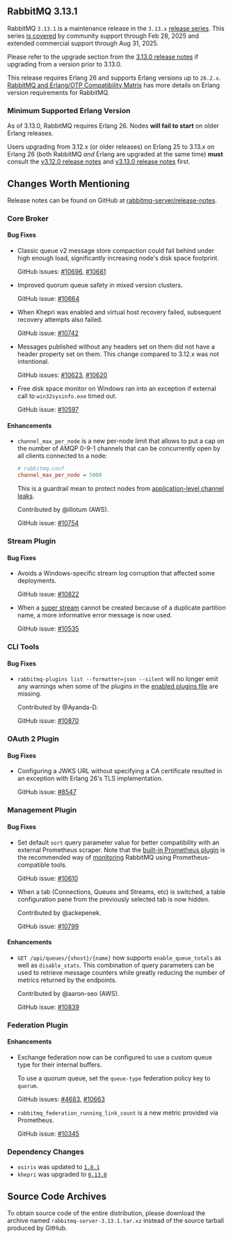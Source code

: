 ## RabbitMQ 3.13.1

RabbitMQ `3.13.1` is a maintenance release in the `3.13.x` [release series](https://www.rabbitmq.com/release-information).
This series [is covered](https://www.rabbitmq.com/release-information) by community support through Feb 28, 2025 and extended commercial support through Aug 31, 2025.

Please refer to the upgrade section from the [3.13.0 release notes](https://github.com/rabbitmq/rabbitmq-server/releases/tag/v3.13.0)
if upgrading from a version prior to 3.13.0.

This release requires Erlang 26 and supports Erlang versions up to `26.2.x`.
[RabbitMQ and Erlang/OTP Compatibility Matrix](https://www.rabbitmq.com/docs/which-erlang) has more details on
Erlang version requirements for RabbitMQ.


### Minimum Supported Erlang Version

As of 3.13.0, RabbitMQ requires Erlang 26. Nodes **will fail to start** on older Erlang releases.

Users upgrading from 3.12.x (or older releases) on Erlang 25 to 3.13.x on Erlang 26
(both RabbitMQ *and* Erlang are upgraded at the same time) **must** consult
the [v3.12.0 release notes](https://github.com/rabbitmq/rabbitmq-server/releases/tag/v3.12.0) and [v3.13.0 release notes](https://github.com/rabbitmq/rabbitmq-server/releases/tag/v3.13.0) first.


## Changes Worth Mentioning

Release notes can be found on GitHub at [rabbitmq-server/release-notes](https://github.com/rabbitmq/rabbitmq-server/tree/v3.13.x/release-notes).


### Core Broker

#### Bug Fixes

 * Classic queue v2 message store compaction could fail behind under high enough load,
   significantly increasing node's disk space footprint.

   GitHub issues: [#10696](https://github.com/rabbitmq/rabbitmq-server/pull/10696), [#10681](https://github.com/rabbitmq/rabbitmq-server/discussions/10681)

 * Improved quorum queue safety in mixed version clusters.

   GitHub issue: [#10664](https://github.com/rabbitmq/rabbitmq-server/pull/10664)

 * When Khepri was enabled and virtual host recovery failed, subsequent recovery
   attempts also failed.

   GitHub issue: [#10742](https://github.com/rabbitmq/rabbitmq-server/pull/10742)

 * Messages published without any headers set on them did not have a header property
   set on them. This change compared to 3.12.x was not intentional.

   GitHub issues: [#10623](https://github.com/rabbitmq/rabbitmq-server/pull/10623), [#10620](https://github.com/rabbitmq/rabbitmq-server/discussions/10620)

 * Free disk space monitor on Windows ran into an exception if external call
   to `win32sysinfo.exe` timed out.

   GitHub issue: [#10597](https://github.com/rabbitmq/rabbitmq-server/issues/10597)

#### Enhancements

 * `channel_max_per_node` is a new per-node limit that allows to put a cap on the number
   of AMQP 0-9-1 channels that can be concurrently open by all clients connected to a node:

   ``` ini
   # rabbitmq.conf
   channel_max_per_node = 5000
   ```

   This is a guardrail mean to protect nodes from [application-level channel leaks](https://www.rabbitmq.com/docs/channels#channel-leaks).

   Contributed by @illotum (AWS).

   GitHub issue: [#10754](https://github.com/rabbitmq/rabbitmq-server/pull/10754)


### Stream Plugin

#### Bug Fixes

 * Avoids a Windows-specific stream log corruption that affected some deployments.

   GitHub issue: [#10822](https://github.com/rabbitmq/rabbitmq-server/pull/10822)

 * When a [super stream](https://www.rabbitmq.com/blog/2022/07/13/rabbitmq-3-11-feature-preview-super-streams) cannot be created because of a duplicate partition name,
   a more informative error message is now used.

   GitHub issue: [#10535](https://github.com/rabbitmq/rabbitmq-server/issues/10535)


### CLI Tools

#### Bug Fixes

 * `rabbitmq-plugins list --formatter=json --silent` will no longer emit any warnings
   when some of the plugins in the [enabled plugins file](https://www.rabbitmq.com/docs/plugins#enabled-plugins-file) are missing.

   Contributed by @Ayanda-D.

   GitHub issue: [#10870](https://github.com/rabbitmq/rabbitmq-server/pull/10870)


### OAuth 2 Plugin

#### Bug Fixes

 * Configuring a JWKS URL without specifying a CA certificate resulted
   in an exception with Erlang 26's TLS implementation.

   GitHub issue: [#8547](https://github.com/rabbitmq/rabbitmq-server/issues/8547)


### Management Plugin

#### Bug Fixes

 * Set default `sort` query parameter value for better compatibility with an external
   Prometheus scraper. Note that the [built-in Prometheus plugin](https://www.rabbitmq.com/docs/prometheus)
   is the recommended way of [monitoring](https://www.rabbitmq.com/docs/monitoring) RabbitMQ using Prometheus-compatible tools.

   GitHub issue: [#10610](https://github.com/rabbitmq/rabbitmq-server/pull/10610)

 * When a tab (Connections, Queues and Streams, etc) is switched, a table configuration pane
   from the previously selected tab is now hidden.

   Contributed by @ackepenek.

   GitHub issue: [#10799](https://github.com/rabbitmq/rabbitmq-server/pull/10799)

#### Enhancements

 * `GET /api/queues/{vhost}/{name}` now supports `enable_queue_totals` as well as `disable_stats`.
   This combination of query parameters can be used to retrieve message counters while
   greatly reducing the number of metrics returned by the endpoints.

   Contributed by @aaron-seo (AWS).

   GitHub issue: [#10839](https://github.com/rabbitmq/rabbitmq-server/pull/10839)


### Federation Plugin

#### Enhancements

 * Exchange federation now can be configured to use a custom queue type for their internal buffers.

   To use a quorum queue, set the `queue-type` federation policy key to `quorum`.

   GitHub issues: [#4683](https://github.com/rabbitmq/rabbitmq-server/issues/4683), [#10663](https://github.com/rabbitmq/rabbitmq-server/pull/10663)

 * `rabbitmq_federation_running_link_count` is a new metric provided via Prometheus.

   GitHub issue: [#10345](https://github.com/rabbitmq/rabbitmq-server/issues/10345)


### Dependency Changes

 * `osiris` was updated to [`1.8.1`](https://github.com/rabbitmq/osiris/releases)
 * `khepri` was upgraded to [`0.13.0`](https://github.com/rabbitmq/khepri/releases)

## Source Code Archives

To obtain source code of the entire distribution, please download the archive named `rabbitmq-server-3.13.1.tar.xz`
instead of the source tarball produced by GitHub.
